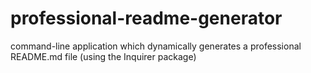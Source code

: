 # professional-readme-generator
command-line application which dynamically generates a professional README.md file (using the Inquirer package)
